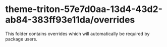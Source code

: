 # theme-triton-57e7d0aa-13d4-43d2-ab84-383ff93e11da/overrides

This folder contains overrides which will automatically be required by package users.

